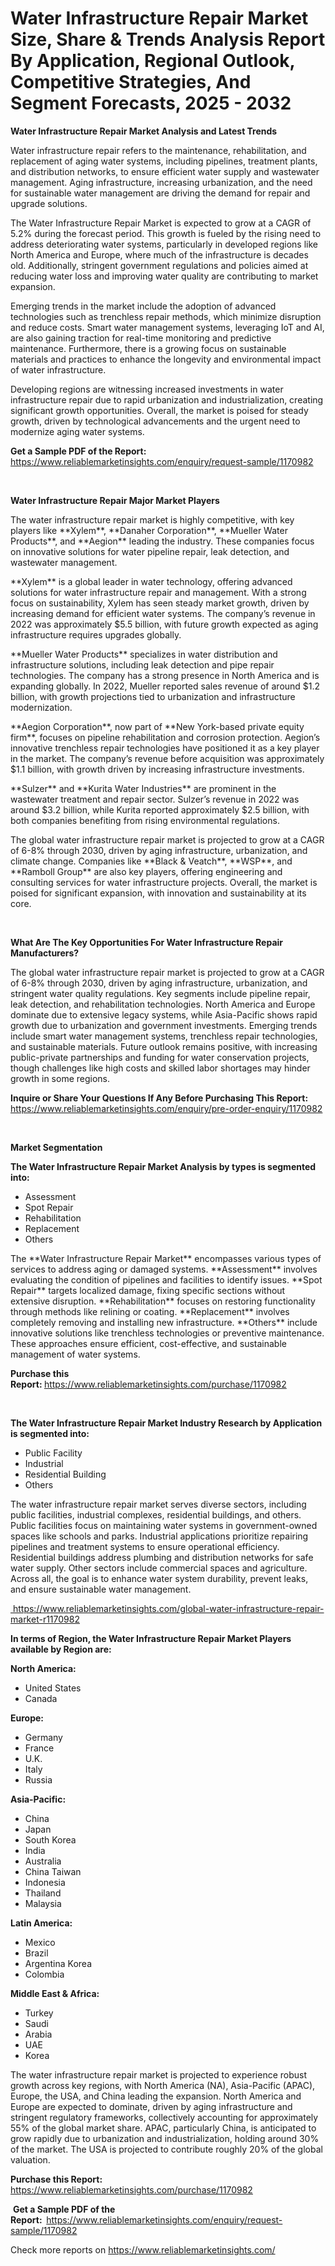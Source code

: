 <p><h1>Water Infrastructure Repair Market Size, Share & Trends Analysis Report By Application, Regional Outlook, Competitive Strategies, And Segment Forecasts, 2025 - 2032</h1></p><p><strong>Water Infrastructure Repair Market Analysis and Latest Trends</strong></p>
<p><p>Water infrastructure repair refers to the maintenance, rehabilitation, and replacement of aging water systems, including pipelines, treatment plants, and distribution networks, to ensure efficient water supply and wastewater management. Aging infrastructure, increasing urbanization, and the need for sustainable water management are driving the demand for repair and upgrade solutions.</p><p>The Water Infrastructure Repair Market is expected to grow at a CAGR of 5.2% during the forecast period. This growth is fueled by the rising need to address deteriorating water systems, particularly in developed regions like North America and Europe, where much of the infrastructure is decades old. Additionally, stringent government regulations and policies aimed at reducing water loss and improving water quality are contributing to market expansion.</p><p>Emerging trends in the market include the adoption of advanced technologies such as trenchless repair methods, which minimize disruption and reduce costs. Smart water management systems, leveraging IoT and AI, are also gaining traction for real-time monitoring and predictive maintenance. Furthermore, there is a growing focus on sustainable materials and practices to enhance the longevity and environmental impact of water infrastructure.</p><p>Developing regions are witnessing increased investments in water infrastructure repair due to rapid urbanization and industrialization, creating significant growth opportunities. Overall, the market is poised for steady growth, driven by technological advancements and the urgent need to modernize aging water systems.</p></p>
<p><strong>Get a Sample PDF of the Report:&nbsp;</strong> <a href="https://www.reliablemarketinsights.com/enquiry/request-sample/1170982?utm_campaign=2010&utm_medium=2&utm_source=Github&utm_content=ia&utm_term=20012025&utm_id=water-infrastructure-repair">https://www.reliablemarketinsights.com/enquiry/request-sample/1170982</a></p>
<p>&nbsp;</p>
<p><strong>Water Infrastructure Repair Major Market Players</strong></p>
<p><p>The water infrastructure repair market is highly competitive, with key players like **Xylem**, **Danaher Corporation**, **Mueller Water Products**, and **Aegion** leading the industry. These companies focus on innovative solutions for water pipeline repair, leak detection, and wastewater management.</p><p>**Xylem** is a global leader in water technology, offering advanced solutions for water infrastructure repair and management. With a strong focus on sustainability, Xylem has seen steady market growth, driven by increasing demand for efficient water systems. The company’s revenue in 2022 was approximately $5.5 billion, with future growth expected as aging infrastructure requires upgrades globally.</p><p>**Mueller Water Products** specializes in water distribution and infrastructure solutions, including leak detection and pipe repair technologies. The company has a strong presence in North America and is expanding globally. In 2022, Mueller reported sales revenue of around $1.2 billion, with growth projections tied to urbanization and infrastructure modernization.</p><p>**Aegion Corporation**, now part of **New York-based private equity firm**, focuses on pipeline rehabilitation and corrosion protection. Aegion’s innovative trenchless repair technologies have positioned it as a key player in the market. The company’s revenue before acquisition was approximately $1.1 billion, with growth driven by increasing infrastructure investments.</p><p>**Sulzer** and **Kurita Water Industries** are prominent in the wastewater treatment and repair sector. Sulzer’s revenue in 2022 was around $3.2 billion, while Kurita reported approximately $2.5 billion, with both companies benefiting from rising environmental regulations.</p><p>The global water infrastructure repair market is projected to grow at a CAGR of 6-8% through 2030, driven by aging infrastructure, urbanization, and climate change. Companies like **Black & Veatch**, **WSP**, and **Ramboll Group** are also key players, offering engineering and consulting services for water infrastructure projects. Overall, the market is poised for significant expansion, with innovation and sustainability at its core.</p></p>
<p>&nbsp;</p>
<p><strong>What Are The Key Opportunities For Water Infrastructure Repair Manufacturers?</strong></p>
<p><p>The global water infrastructure repair market is projected to grow at a CAGR of 6-8% through 2030, driven by aging infrastructure, urbanization, and stringent water quality regulations. Key segments include pipeline repair, leak detection, and rehabilitation technologies. North America and Europe dominate due to extensive legacy systems, while Asia-Pacific shows rapid growth due to urbanization and government investments. Emerging trends include smart water management systems, trenchless repair technologies, and sustainable materials. Future outlook remains positive, with increasing public-private partnerships and funding for water conservation projects, though challenges like high costs and skilled labor shortages may hinder growth in some regions.</p></p>
<p><strong>Inquire or Share Your Questions If Any Before Purchasing This Report:</strong> <a href="https://www.reliablemarketinsights.com/enquiry/pre-order-enquiry/1170982?utm_campaign=2010&utm_medium=2&utm_source=Github&utm_content=ia&utm_term=20012025&utm_id=water-infrastructure-repair">https://www.reliablemarketinsights.com/enquiry/pre-order-enquiry/1170982</a></p>
<p>&nbsp;</p>
<p><strong>Market Segmentation</strong></p>
<p><strong>The Water Infrastructure Repair Market Analysis by types is segmented into:</strong></p>
<p><ul><li>Assessment</li><li>Spot Repair</li><li>Rehabilitation</li><li>Replacement</li><li>Others</li></ul></p>
<p><p>The **Water Infrastructure Repair Market** encompasses various types of services to address aging or damaged systems. **Assessment** involves evaluating the condition of pipelines and facilities to identify issues. **Spot Repair** targets localized damage, fixing specific sections without extensive disruption. **Rehabilitation** focuses on restoring functionality through methods like relining or coating. **Replacement** involves completely removing and installing new infrastructure. **Others** include innovative solutions like trenchless technologies or preventive maintenance. These approaches ensure efficient, cost-effective, and sustainable management of water systems.</p></p>
<p><strong>Purchase this Report:&nbsp;</strong><a href="https://www.reliablemarketinsights.com/purchase/1170982?utm_campaign=2010&utm_medium=2&utm_source=Github&utm_content=ia&utm_term=20012025&utm_id=water-infrastructure-repair">https://www.reliablemarketinsights.com/purchase/1170982</a></p>
<p>&nbsp;</p>
<p><strong>The Water Infrastructure Repair Market Industry Research by Application is segmented into:</strong></p>
<p><ul><li>Public Facility</li><li>Industrial</li><li>Residential Building</li><li>Others</li></ul></p>
<p><p>The water infrastructure repair market serves diverse sectors, including public facilities, industrial complexes, residential buildings, and others. Public facilities focus on maintaining water systems in government-owned spaces like schools and parks. Industrial applications prioritize repairing pipelines and treatment systems to ensure operational efficiency. Residential buildings address plumbing and distribution networks for safe water supply. Other sectors include commercial spaces and agriculture. Across all, the goal is to enhance water system durability, prevent leaks, and ensure sustainable water management.</p></p>
<p><a href="https://www.reliablemarketinsights.com/global-water-infrastructure-repair-market-r1170982?utm_campaign=2010&utm_medium=2&utm_source=Github&utm_content=ia&utm_term=20012025&utm_id=water-infrastructure-repair">&nbsp;https://www.reliablemarketinsights.com/global-water-infrastructure-repair-market-r1170982</a></p>
<p><strong>In terms of Region, the Water Infrastructure Repair Market Players available by Region are:</strong></p>
<p>
    <p> <strong> North America: </strong>
        <ul>
            <li>United States</li>
            <li>Canada</li>
        </ul>
        </p> 
    <p> <strong> Europe: </strong>
        <ul>
            <li>Germany</li>
            <li>France</li>
            <li>U.K.</li>
            <li>Italy</li>
            <li>Russia</li>
        </ul>
        </p> 
    <p> <strong> Asia-Pacific: </strong>
        <ul>
            <li>China</li>
            <li>Japan</li>
            <li>South Korea</li>
            <li>India</li>
            <li>Australia</li>
            <li>China Taiwan</li>
            <li>Indonesia</li>
            <li>Thailand</li>
            <li>Malaysia</li>
        </ul>
        </p> 
    <p> <strong> Latin America: </strong>
        <ul>
            <li>Mexico</li>
            <li>Brazil</li>
            <li>Argentina Korea</li>
            <li>Colombia</li>
        </ul>
        </p> 
    <p> <strong> Middle East & Africa: </strong>
        <ul>
            <li>Turkey</li>
            <li>Saudi</li>
            <li>Arabia</li>
            <li>UAE</li>
            <li>Korea</li>
        </ul>
    </p>
    </p>
<p><p>The water infrastructure repair market is projected to experience robust growth across key regions, with North America (NA), Asia-Pacific (APAC), Europe, the USA, and China leading the expansion. North America and Europe are expected to dominate, driven by aging infrastructure and stringent regulatory frameworks, collectively accounting for approximately 55% of the global market share. APAC, particularly China, is anticipated to grow rapidly due to urbanization and industrialization, holding around 30% of the market. The USA is projected to contribute roughly 20% of the global valuation.</p></p>
<p><strong>Purchase this Report: </strong><a href="https://www.reliablemarketinsights.com/purchase/1170982?utm_campaign=2010&utm_medium=2&utm_source=Github&utm_content=ia&utm_term=20012025&utm_id=water-infrastructure-repair">https://www.reliablemarketinsights.com/purchase/1170982</a></p>
<p>&nbsp;<strong>Get a Sample PDF of the Report:&nbsp;&nbsp;</strong><a href="https://www.reliablemarketinsights.com/enquiry/request-sample/1170982?utm_campaign=2010&utm_medium=2&utm_source=Github&utm_content=ia&utm_term=20012025&utm_id=water-infrastructure-repair">https://www.reliablemarketinsights.com/enquiry/request-sample/1170982</a></p>
<p><strong></strong></p>
<p>Check more reports on <a href="https://www.reliablemarketinsights.com/?utm_campaign=2010&utm_medium=2&utm_source=Github&utm_content=ia&utm_term=20012025&utm_id=water-infrastructure-repair">https://www.reliablemarketinsights.com/</a></p>